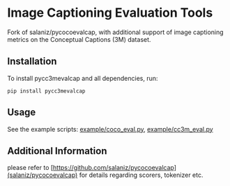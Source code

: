 Image Captioning Evaluation Tools
===================

Fork of salaniz/pycocoevalcap, with additional support of image captioning metrics on the Conceptual Captions (3M) dataset.


## Installation ##
To install pycc3mevalcap and all dependencies, run:
```
pip install pycc3mevalcap
```

## Usage ##
See the example scripts: [example/coco_eval.py](example/coco_eval.py), [example/cc3m_eval.py](example/cc3m_eval.py)

## Additional Information ##
please refer to [https://github.com/salaniz/pycocoevalcap](salaniz/pycocoevalcap) for details regarding scorers, tokenizer etc.
